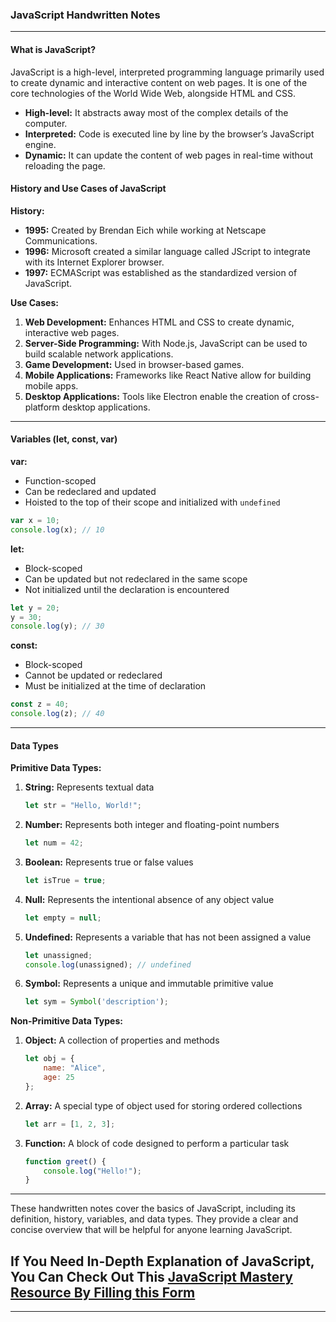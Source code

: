 ### JavaScript Handwritten Notes

---

#### What is JavaScript?

JavaScript is a high-level, interpreted programming language primarily used to create dynamic and interactive content on web pages. It is one of the core technologies of the World Wide Web, alongside HTML and CSS.

- **High-level:** It abstracts away most of the complex details of the computer.
- **Interpreted:** Code is executed line by line by the browser’s JavaScript engine.
- **Dynamic:** It can update the content of web pages in real-time without reloading the page.

#### History and Use Cases of JavaScript

**History:**
- **1995:** Created by Brendan Eich while working at Netscape Communications.
- **1996:** Microsoft created a similar language called JScript to integrate with its Internet Explorer browser.
- **1997:** ECMAScript was established as the standardized version of JavaScript.

**Use Cases:**
1. **Web Development:** Enhances HTML and CSS to create dynamic, interactive web pages.
2. **Server-Side Programming:** With Node.js, JavaScript can be used to build scalable network applications.
3. **Game Development:** Used in browser-based games.
4. **Mobile Applications:** Frameworks like React Native allow for building mobile apps.
5. **Desktop Applications:** Tools like Electron enable the creation of cross-platform desktop applications.

---

#### Variables (let, const, var)

**var:**  
- Function-scoped
- Can be redeclared and updated
- Hoisted to the top of their scope and initialized with `undefined`

```javascript
var x = 10;
console.log(x); // 10
```

**let:**  
- Block-scoped
- Can be updated but not redeclared in the same scope
- Not initialized until the declaration is encountered

```javascript
let y = 20;
y = 30;
console.log(y); // 30
```

**const:**  
- Block-scoped
- Cannot be updated or redeclared
- Must be initialized at the time of declaration

```javascript
const z = 40;
console.log(z); // 40
```

---

#### Data Types

**Primitive Data Types:**
1. **String:** Represents textual data
   ```javascript
   let str = "Hello, World!";
   ```
2. **Number:** Represents both integer and floating-point numbers
   ```javascript
   let num = 42;
   ```
3. **Boolean:** Represents true or false values
   ```javascript
   let isTrue = true;
   ```
4. **Null:** Represents the intentional absence of any object value
   ```javascript
   let empty = null;
   ```
5. **Undefined:** Represents a variable that has not been assigned a value
   ```javascript
   let unassigned;
   console.log(unassigned); // undefined
   ```
6. **Symbol:** Represents a unique and immutable primitive value
   ```javascript
   let sym = Symbol('description');
   ```

**Non-Primitive Data Types:**
1. **Object:** A collection of properties and methods
   ```javascript
   let obj = {
       name: "Alice",
       age: 25
   };
   ```
2. **Array:** A special type of object used for storing ordered collections
   ```javascript
   let arr = [1, 2, 3];
   ```
3. **Function:** A block of code designed to perform a particular task
   ```javascript
   function greet() {
       console.log("Hello!");
   }
   ```

---

These handwritten notes cover the basics of JavaScript, including its definition, history, variables, and data types. They provide a clear and concise overview that will be helpful for anyone learning JavaScript.


## If You Need In-Depth Explanation of JavaScript, You Can Check Out This [JavaScript Mastery Resource By Filling this Form](https://forms.gle/qLX7J5iEEQWrYnME6)

---